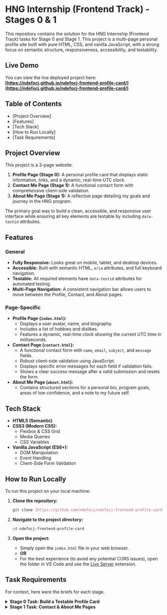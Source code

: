 # HNG Internship (Frontend Track) - Stages 0 & 1

This repository contains the solution for the HNG Internship (Frontend Track) tasks for Stage 0 and Stage 1. This project is a multi-page personal profile site built with pure HTML, CSS, and vanilla JavaScript, with a strong focus on semantic structure, responsiveness, accessibility, and testability.

##  Live Demo

You can view the live deployed project here:
**[https://ndefocj.github.io/ndefocj-frontend-profile-card/](https://ndefocj.github.io/ndefocj-frontend-profile-card/)**



## Table of Contents

-   [Project Overview]
-   [Features]
-   [Tech Stack]
-   [How to Run Locally]
-   [Task Requirements]


##  Project Overview

This project is a 3-page website:
1.  **Profile Page (Stage 0):** A personal profile card that displays static information, links, and a dynamic, real-time UTC clock.
2.  **Contact Me Page (Stage 1):** A functional contact form with comprehensive client-side validation.
3.  **About Me Page (Stage 1):** A reflective page detailing my goals and journey in the HNG program.

The primary goal was to build a clean, accessible, and responsive user interface while ensuring all key elements are testable by including `data-testid` attributes.


## Features

### General
* **Fully Responsive:** Looks great on mobile, tablet, and desktop devices.
* **Accessible:** Built with semantic HTML, `aria` attributes, and full keyboard navigation.
* **Testable:** All required elements have `data-testid` attributes for automated testing.
* **Multi-Page Navigation:** A consistent navigation bar allows users to move between the Profile, Contact, and About pages.

### Page-Specific
* **Profile Page (`index.html`):**
    * Displays a user avatar, name, and biography.
    * Includes a list of hobbies and dislikes.
    * Features a dynamic, real-time clock showing the current UTC time in milliseconds.
* **Contact Page (`contact.html`):**
    * A functional contact form with `name`, `email`, `subject`, and `message` fields.
    * Robust client-side validation using JavaScript.
    * Displays specific error messages for each field if validation fails.
    * Shows a clear success message after a valid submission and resets the form.
* **About Me Page (`about.html`):**
    * Contains structured sections for a personal bio, program goals, areas of low confidence, and a note to my future self.


## Tech Stack

* **HTML5 (Semantic)**
* **CSS3 (Modern CSS):**
    * Flexbox & CSS Grid
    * Media Queries
    * CSS Variables
* **Vanilla JavaScript (ES6+):**
    * DOM Manipulation
    * Event Handling
    * Client-Side Form Validation


## How to Run Locally

To run this project on your local machine:

1.  **Clone the repository:**
    ```bash
    git clone [https://github.com/ndefocj/ndefocj-frontend-profile-card.git](https://github.com/ndefocj/ndefocj-frontend-profile-card.git)
    ```

2.  **Navigate to the project directory:**
    ```bash
    cd ndefocj-frontend-profile-card
    ```

3.  **Open the project:**
    * Simply open the `index.html` file in your web browser.
    * **OR**
    * For the best experience (to avoid any potential CORS issues), open the folder in VS Code and use the [Live Server](https://marketplace.visualstudio.com/items?itemName=ritwickdey.LiveServer) extension.



##  Task Requirements

For context, here were the briefs for each stage.

<details>
  <summary><strong>Stage 0 Task: Build a Testable Profile Card</strong></summary>

  - **Content:** Profile card, Name, Biography, Current time (ms), Avatar, Social links, Hobbies list, Dislikes list.
  - **Testing:** All elements must include a `data-testid` attribute.
  - **Semantics:** Use `<article>`, `<header>`, `<h2>`, `<p>`, `<figure>`, `<img>`, `<nav>`, `<ul>`, `<section>`.
  - **Behavior:** Time must be accurate (`Date.now()`). Social links must open in a new tab.
  - **Responsiveness:** Must look good on mobile, tablet, and desktop.
</details>

<details>
  <summary><strong>Stage 1 Task: Contact & About Me Pages</strong></summary>
  
  - **General:** Must be a continuation of the Stage 0 task.
  - **Contact Us Page:**
    - **Fields:** Full name, Email, Subject, Message, Submit button.
    - **Validation:** All fields required, email must be valid, message >= 10 chars.
    - **Feedback:** Error messages for each field (`data-testid="test-contact-error-<field>"`), and a success message (`data-testid="test-contact-success"`).
    - **Accessibility:** All inputs must have `<label>`s and be linked with `aria-describedby` for errors.
  - **About Me Page:**
    - **Content:** Bio, Goals, Areas of low confidence, Note to future self, Extra thoughts.
    - **Structure:** Must use `<main>`, `<section>`, and proper headings.
    - **Testing:** All sections must have their respective `data-testid` attributes.

</details>

